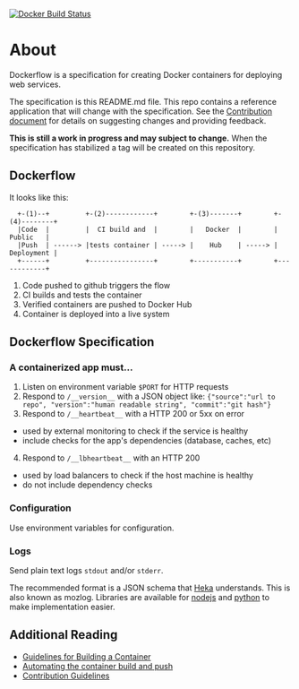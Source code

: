 [![Docker Build Status](https://circleci.com/gh/mozilla-services/Dockerflow/tree/master.svg?style=shield&circle-token=c7c606e039cdccd2380782672ac12b2e85550295)](https://circleci.com/gh/mozilla-services/Dockerflow)


# About

Dockerflow is a specification for creating Docker containers for deploying web services. 

The specification is this README.md file. This repo contains a reference application that will change with the specification. See the [Contribution document](CONTRIBUTE.md) for details on suggesting changes and providing feedback.

**This is still a work in progress and may subject to change.** When the specification has stabilized a tag will be created on this repository.

## Dockerflow

It looks like this: 

````
  +-(1)--+         +-(2)------------+        +-(3)-------+        +-(4)--------+
  |Code  |         |  CI build and  |        |   Docker  |        |   Public   |
  |Push  | ------> |tests container | -----> |    Hub    | -----> | Deployment |
  +------+         +----------------+        +-----------+        +------------+

````

1. Code pushed to github triggers the flow
2. CI builds and tests the container
3. Verified containers are pushed to Docker Hub
4. Container is deployed into a live system

## Dockerflow Specification

### A containerized app must...

1. Listen on environment variable `$PORT` for HTTP requests
2. Respond to `/__version__` with a JSON object like: `{"source":"url to repo", "version":"human readable string", "commit":"git hash"}`
3. Respond to `/__heartbeat__` with a HTTP 200 or 5xx on error
  * used by external monitoring to check if the service is healthy
  * include checks for the app's dependencies (database, caches, etc)
4. Respond to `/__lbheartbeat__` with an HTTP 200
  * used by load balancers to check if the host machine is healthy
  * do not include dependency checks

### Configuration

Use environment variables for configuration. 

### Logs

Send plain text logs `stdout` and/or `stderr`. 

The recommended format is a JSON schema that [Heka](https://github.com/mozilla-services/heka) understands. This is also known as mozlog. Libraries are available for [nodejs](https://www.npmjs.com/package/mozlog) and [python](https://github.com/mozilla-services/mozservices/blob/master/mozsvc/util.py#L106) to make implementation easier.

## Additional Reading

* [Guidelines for Building a Container](docs/building-container.md)
* [Automating the container build and push](docs/automating-build.md)
* [Contribution Guidelines](CONTRIBUTE.md)




